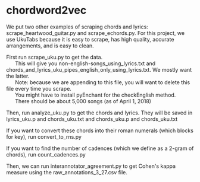 # chordword2vec
We put two other examples of scraping chords and lyrics: scrape_heartwood_guitar.py and scrape_echords.py. For this project, we use UkuTabs because it is easy to scrape, has high quality, accurate arrangements, and is easy to clean.

First run scrape_uku.py to get the data.<br />
&nbsp;&nbsp;&nbsp;&nbsp;&nbsp;&nbsp;This will give you non-english-songs_using_lyrics.txt and chords_and_lyrics_uku_pipes_english_only_using_lyrics.txt. We mostly want the latter.<br />
&nbsp;&nbsp;&nbsp;&nbsp;&nbsp;&nbsp;Note: because we are appending to this file, you will want to delete this file every time you scrape.<br />
&nbsp;&nbsp;&nbsp;&nbsp;&nbsp;&nbsp;You might have to install pyEnchant for the checkEnglish method.<br />
&nbsp;&nbsp;&nbsp;&nbsp;&nbsp;&nbsp;There should be about 5,000 songs (as of April 1, 2018)

Then, run analyze_uku.py to get the chords and lyrics. They will be saved in lyrics_uku.p and chords_uku.txt and chords_uku.p and chords_uku.txt 

If you want to convert these chords into their roman numerals (which blocks for key), run convert_to_rns.py

If you want to find the number of cadences (which we define as a 2-gram of chords), run count_cadences.py

Then, we can run interannotator_agreement.py to get Cohen's kappa measure using the raw_annotations_3_27.csv file.
